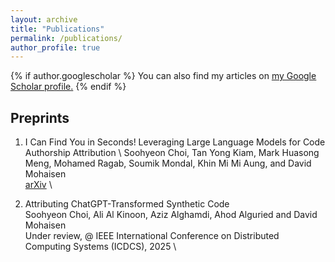 ```yaml
---
layout: archive
title: "Publications"
permalink: /publications/
author_profile: true
---
```


{% if author.googlescholar %}
  You can also find my articles on <u><a href="{{https://scholar.google.com/citations?user=xWQGkacAAAAJ&hl=en}}">my Google Scholar profile</a>.</u>
{% endif %}

<!-- {% include base_path %}

{% for post in site.publications reversed %}
  {% include archive-single.html %}
{% endfor %} -->

Preprints
---
1. I Can Find You in Seconds! Leveraging Large Language Models for Code Authorship Attribution \ 
Soohyeon Choi, Tan Yong Kiam, Mark Huasong Meng, Mohamed Ragab, Soumik Mondal, Khin Mi Mi Aung, and David Mohaisen \
[arXiv](https://arxiv.org/pdf/2501.08165) \

1. Attributing ChatGPT-Transformed Synthetic Code \
Soohyeon Choi, Ali Al Kinoon, Aziz Alghamdi,  Ahod Alguried and David Mohaisen \
Under review, @ IEEE International Conference on Distributed Computing Systems (ICDCS), 2025 \

